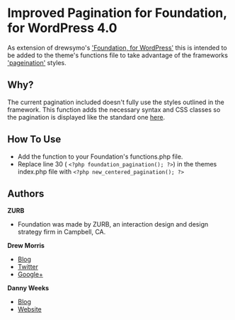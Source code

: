 # Improved Pagination for Foundation, for WordPress 4.0

As extension of drewsymo's ['Foundation, for WordPress'](https://github.com/drewsymo/Foundation) this is intended to be added to the theme's functions file to take advantage of the frameworks ['pageination'](http://foundation.zurb.com/docs/components/pagination.html) styles.

## Why?

The current pagination included doesn't fully use the styles outlined in the framework. This function adds the necessary syntax and CSS classes so the pagination is displayed like the standard one [here](http://foundation.zurb.com/docs/components/pagination.html).

## How To Use

 - Add the function to your Foundation's functions.php file.
 - Replace line 30 ( ``` <?php foundation_pagination(); ?> ```) in the themes index.php file with ``` <?php new_centered_pagination(); ?> ```

## Authors

**ZURB**

+ Foundation was made by ZURB, an interaction design and design strategy firm in Campbell, CA.

**Drew Morris**

+ [Blog](http://drewsymo.com/)
+ [Twitter](http://twitter.com/drewsymo/)
+ [Google+](https://plus.google.com/114153589610660530694/)

**Danny Weeks**

+ [Blog](http://blog.dannyweeks.com)
+ [Website](http://dannyweeks.com)